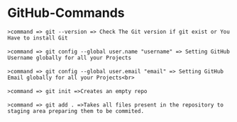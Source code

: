 # GitHub-Commands
```>command => git --version => Check The Git version if git exist or You Have to install Git```<br><br>
```>command => git config --global user.name "username" => Setting GitHub Username globally for all your Projects```<br><br>
```>command => git config --global user.email "email" => Setting GitHub Email globally for all your Projects<br>```<br><br>
```>command => git init =>Creates an empty repo```<br><br>
```>command => git add . =>Takes all files present in the repository to staging area preparing them to be commited.```<br><br>
```>command => git commit -m "message" all the files will be commited<br><br>
